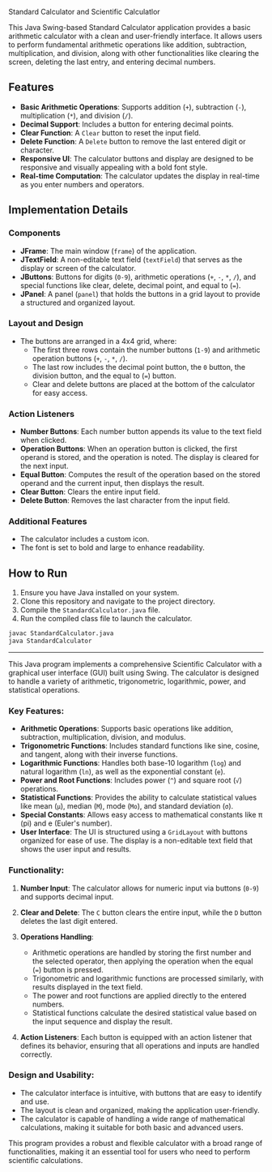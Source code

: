 Standard Calculator and Scientific Calculatlor

This Java Swing-based Standard Calculator application provides a basic arithmetic calculator with a clean and user-friendly interface. It allows users to perform fundamental arithmetic operations like addition, subtraction, multiplication, and division, along with other functionalities like clearing the screen, deleting the last entry, and entering decimal numbers.

## Features

- **Basic Arithmetic Operations**: Supports addition (`+`), subtraction (`-`), multiplication (`*`), and division (`/`).
- **Decimal Support**: Includes a button for entering decimal points.
- **Clear Function**: A `Clear` button to reset the input field.
- **Delete Function**: A `Delete` button to remove the last entered digit or character.
- **Responsive UI**: The calculator buttons and display are designed to be responsive and visually appealing with a bold font style.
- **Real-time Computation**: The calculator updates the display in real-time as you enter numbers and operators.

## Implementation Details

### Components
- **JFrame**: The main window (`frame`) of the application.
- **JTextField**: A non-editable text field (`textField`) that serves as the display or screen of the calculator.
- **JButtons**: Buttons for digits (`0-9`), arithmetic operations (`+`, `-`, `*`, `/`), and special functions like clear, delete, decimal point, and equal to (`=`).
- **JPanel**: A panel (`panel`) that holds the buttons in a grid layout to provide a structured and organized layout.

### Layout and Design
- The buttons are arranged in a 4x4 grid, where:
  - The first three rows contain the number buttons (`1-9`) and arithmetic operation buttons (`+`, `-`, `*`, `/`).
  - The last row includes the decimal point button, the `0` button, the division button, and the equal to (`=`) button.
  - Clear and delete buttons are placed at the bottom of the calculator for easy access.

### Action Listeners
- **Number Buttons**: Each number button appends its value to the text field when clicked.
- **Operation Buttons**: When an operation button is clicked, the first operand is stored, and the operation is noted. The display is cleared for the next input.
- **Equal Button**: Computes the result of the operation based on the stored operand and the current input, then displays the result.
- **Clear Button**: Clears the entire input field.
- **Delete Button**: Removes the last character from the input field.

### Additional Features
- The calculator includes a custom icon.
- The font is set to bold and large to enhance readability.

## How to Run
1. Ensure you have Java installed on your system.
2. Clone this repository and navigate to the project directory.
3. Compile the `StandardCalculator.java` file.
4. Run the compiled class file to launch the calculator.

```bash
javac StandardCalculator.java
java StandardCalculator
```

---

This Java program implements a comprehensive Scientific Calculator with a graphical user interface (GUI) built using Swing. The calculator is designed to handle a variety of arithmetic, trigonometric, logarithmic, power, and statistical operations.

### Key Features:

- **Arithmetic Operations**: Supports basic operations like addition, subtraction, multiplication, division, and modulus.
- **Trigonometric Functions**: Includes standard functions like sine, cosine, and tangent, along with their inverse functions.
- **Logarithmic Functions**: Handles both base-10 logarithm (`log`) and natural logarithm (`ln`), as well as the exponential constant (`e`).
- **Power and Root Functions**: Includes power (`^`) and square root (`√`) operations.
- **Statistical Functions**: Provides the ability to calculate statistical values like mean (`μ`), median (`M`), mode (`Mo`), and standard deviation (`σ`).
- **Special Constants**: Allows easy access to mathematical constants like π (pi) and e (Euler's number).
- **User Interface**: The UI is structured using a `GridLayout` with buttons organized for ease of use. The display is a non-editable text field that shows the user input and results.

### Functionality:

1. **Number Input**: The calculator allows for numeric input via buttons (`0-9`) and supports decimal input.
2. **Clear and Delete**: The `C` button clears the entire input, while the `D` button deletes the last digit entered.
3. **Operations Handling**: 
   - Arithmetic operations are handled by storing the first number and the selected operator, then applying the operation when the equal (`=`) button is pressed.
   - Trigonometric and logarithmic functions are processed similarly, with results displayed in the text field.
   - The power and root functions are applied directly to the entered numbers.
   - Statistical functions calculate the desired statistical value based on the input sequence and display the result.

4. **Action Listeners**: Each button is equipped with an action listener that defines its behavior, ensuring that all operations and inputs are handled correctly.

### Design and Usability:

- The calculator interface is intuitive, with buttons that are easy to identify and use.
- The layout is clean and organized, making the application user-friendly.
- The calculator is capable of handling a wide range of mathematical calculations, making it suitable for both basic and advanced users.

This program provides a robust and flexible calculator with a broad range of functionalities, making it an essential tool for users who need to perform scientific calculations.
